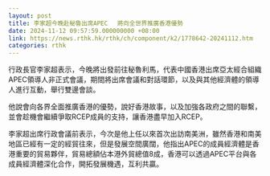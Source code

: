 ```yaml
---
layout: post
title: 李家超今晚赴秘魯出席APEC　 將向全世界推廣香港優勢
date: 2024-11-12 09:57:59.000000000 +08:00
link: https://news.rthk.hk/rthk/ch/component/k2/1778642-20241112.htm
categories: rthk
---
```


行政長官李家超表示，今晚將出發前往秘魯利馬，代表中國香港出席亞太經合組織APEC領導人非正式會議，期間將出席會議和對話環節，以及與其他經濟體的領導人進行互動，舉行雙邊會談。

他說會向各界全面推廣香港的優勢，說好香港故事，以及加強各政府之間的聯繫，並會趁機會繼續爭取RCEP成員的支持，讓香港盡早加入RCEP。

李家超出席行政會議前表示，今次是他上任以來首次出訪南美洲，雖然香港和南美地區已經有一定的經貿往來，但是發展空間廣闊，他指出APEC的成員經濟體是香港重要的貿易夥伴，貿易總額佔本港外貿總值8成，香港可以透過APEC平台與各成員經濟體深化合作，開拓發展機遇，互利共贏。
